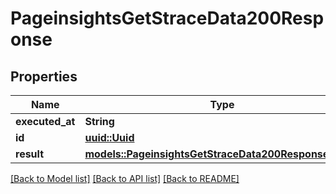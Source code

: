 # PageinsightsGetStraceData200Response

## Properties

Name | Type | Description | Notes
------------ | ------------- | ------------- | -------------
**executed_at** | **String** |  | 
**id** | [**uuid::Uuid**](uuid::Uuid.md) |  | 
**result** | [**models::PageinsightsGetStraceData200ResponseResult**](pageinsights_get_strace_data_200_response_result.md) |  | 

[[Back to Model list]](../README.md#documentation-for-models) [[Back to API list]](../README.md#documentation-for-api-endpoints) [[Back to README]](../README.md)


